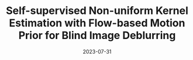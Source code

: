 ---
layout: seminar-post
title: 'Self-supervised Non-uniform Kernel Estimation with Flow-based Motion Prior for Blind Image Deblurring'
subtitle: ''
categories:
    - "Computer Vision"
tags: ['Deblurring']
date: 2023-07-31
pdf_url: 'https://drive.google.com/file/d/130V9HT0bfEWn5eGqVgk13pPcU7u9WCHd/preview'
---